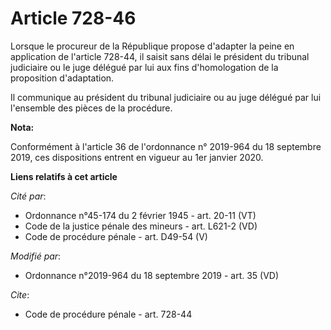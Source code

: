 # Article 728-46

Lorsque le procureur de la République propose d'adapter la peine en application de l'article 728-44, il saisit sans délai le
président du   tribunal judiciaire ou le juge délégué par lui aux fins d'homologation de la proposition d'adaptation. 

Il communique au président du   tribunal judiciaire ou au juge délégué par lui l'ensemble des pièces de la procédure.

**Nota:**

Conformément à l'article 36 de l'ordonnance n° 2019-964 du 18 septembre 2019, ces dispositions entrent en vigueur au 1er
janvier 2020.

**Liens relatifs à cet article**

_Cité par_:

  - Ordonnance n°45-174 du 2 février 1945 - art. 20-11 (VT)
  - Code de la justice pénale des mineurs - art. L621-2 (VD)
  - Code de procédure pénale - art. D49-54 (V)

_Modifié par_:

  - Ordonnance n°2019-964 du 18 septembre 2019 - art. 35 (VD)

_Cite_:

  - Code de procédure pénale - art. 728-44
